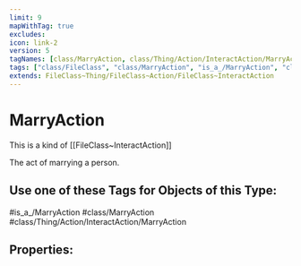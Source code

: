 ```yaml
---
limit: 9
mapWithTag: true
excludes:
icon: link-2
version: 5
tagNames: [class/MarryAction, class/Thing/Action/InteractAction/MarryAction, is_a_/MarryAction, schema-org/MarryAction]
tags: ["class/FileClass", "class/MarryAction", "is_a_/MarryAction", "class/Thing/Action/InteractAction/MarryAction"]
extends: FileClass~Thing/FileClass~Action/FileClass~InteractAction
---
```


# MarryAction
This is a kind of [[FileClass~InteractAction]]

The act of marrying a person.


## Use one of these Tags for Objects of this Type:

#is_a_/MarryAction
#class/MarryAction
#class/Thing/Action/InteractAction/MarryAction

## Properties:


